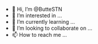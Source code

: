 - 👋 Hi, I’m @ButteSTN
- 👀 I’m interested in ...
- 🌱 I’m currently learning ...
- 💞️ I’m looking to collaborate on ...
- 📫 How to reach me ...

<!---
ButteSTN/ButteSTN is a ✨ special ✨ repository because its `README.md` (this file) appears on your GitHub profile.
You can click the Preview link to take a look at your changes.
--->
